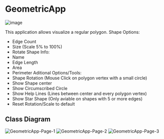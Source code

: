 # GeometricApp
![image](https://user-images.githubusercontent.com/25979088/168336835-6dcd4505-bb0c-403d-8cd2-d26d4e5934cd.png)

This application allows visualize a regular polygon.
Shape Options:
- Edge Count
- Size (Scale 5% to 100%)
- Rotate
Shape Info:
- Name
- Edge Length 
- Area
- Perimeter
Aditional Options/Tools:
- Shape Rotation (Mouse Click on polygon vertex with a small circle)
- Show Shape center
- Show Circumscribed Circle
- Show Help Lines (Lines between center and every polygon vertex)
- Show Star Shape (Only aviable on shapes with 5 or more edges)
- Reset Rotation/Scale to default

## Class Diagram

![GeometricApp-Page-1](https://user-images.githubusercontent.com/25979088/168347717-d33783aa-a26f-42b9-af7c-f8c63f814c61.jpg)
![GeometricApp-Page-2](https://user-images.githubusercontent.com/25979088/168347730-93751be8-9537-449b-b2a9-bdc277ec25a1.jpg)
![GeometricApp-Page-3](https://user-images.githubusercontent.com/25979088/168347741-e4886268-71cf-43ba-8fae-62b2be9662c5.jpg)
